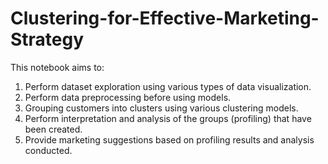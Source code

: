 # Clustering-for-Effective-Marketing-Strategy

This notebook aims to:

1. Perform dataset exploration using various types of data visualization.
2. Perform data preprocessing before using models.
3. Grouping customers into clusters using various clustering models.
4. Perform interpretation and analysis of the groups (profiling) that have been created.
5. Provide marketing suggestions based on profiling results and analysis conducted.
